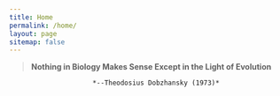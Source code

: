 ```yaml
---
title: Home
permalink: /home/
layout: page
sitemap: false 
---
```


> **Nothing in Biology Makes Sense Except in the Light of Evolution**

	     	     	   	 *--Theodosius Dobzhansky (1973)*
